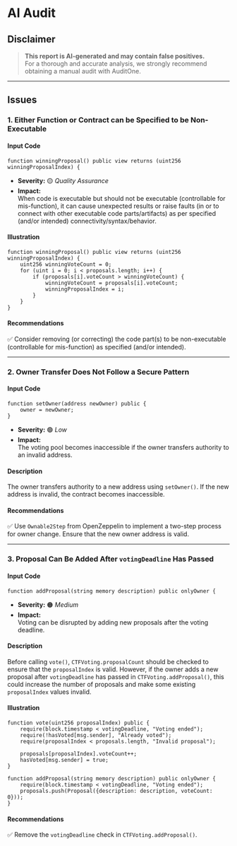 # AI Audit

## Disclaimer
> **This report is AI-generated and may contain false positives.**  
> For a thorough and accurate analysis, we strongly recommend obtaining a manual audit with AuditOne.

---

## Issues

### 1. Either Function or Contract can be Specified to be Non-Executable

#### **Input Code**
```solidity
function winningProposal() public view returns (uint256 winningProposalIndex) {
```

- **Severity:** 🟡 *Quality Assurance*  
- **Impact:**  
  When code is executable but should not be executable (controllable for mis-function), it can cause unexpected results or raise faults (in or to connect with other executable code parts/artifacts) as per specified (and/or intended) connectivity/syntax/behavior.

#### **Illustration**
```solidity
function winningProposal() public view returns (uint256 winningProposalIndex) {
    uint256 winningVoteCount = 0;
    for (uint i = 0; i < proposals.length; i++) {
        if (proposals[i].voteCount > winningVoteCount) {
            winningVoteCount = proposals[i].voteCount;
            winningProposalIndex = i;
        }
    }
}
```

#### **Recommendations**
✅ Consider removing (or correcting) the code part(s) to be non-executable (controllable for mis-function) as specified (and/or intended).

---

### 2. Owner Transfer Does Not Follow a Secure Pattern

#### **Input Code**
```solidity
function setOwner(address newOwner) public {
    owner = newOwner;
}
```

- **Severity:** 🟢 *Low*  
- **Impact:**  
  The voting pool becomes inaccessible if the owner transfers authority to an invalid address.

#### **Description**
The owner transfers authority to a new address using `setOwner()`. If the new address is invalid, the contract becomes inaccessible.

#### **Recommendations**
✅ Use `Ownable2Step` from OpenZeppelin to implement a two-step process for owner change. Ensure that the new owner address is valid.

---

### 3. Proposal Can Be Added After `votingDeadline` Has Passed

#### **Input Code**
```solidity
function addProposal(string memory description) public onlyOwner {
```

- **Severity:** 🟠 *Medium*  
- **Impact:**  
  Voting can be disrupted by adding new proposals after the voting deadline.

#### **Description**
Before calling `vote()`, `CTFVoting.proposalCount` should be checked to ensure that the `proposalIndex` is valid. However, if the owner adds a new proposal after `votingDeadline` has passed in `CTFVoting.addProposal()`, this could increase the number of proposals and make some existing `proposalIndex` values invalid.

#### **Illustration**
```solidity
function vote(uint256 proposalIndex) public {
    require(block.timestamp < votingDeadline, "Voting ended");
    require(!hasVoted[msg.sender], "Already voted");
    require(proposalIndex < proposals.length, "Invalid proposal");

    proposals[proposalIndex].voteCount++;
    hasVoted[msg.sender] = true;
}

function addProposal(string memory description) public onlyOwner {
    require(block.timestamp < votingDeadline, "Voting ended");
    proposals.push(Proposal({description: description, voteCount: 0}));
}
```

#### **Recommendations**
✅ Remove the `votingDeadline` check in `CTFVoting.addProposal()`.
